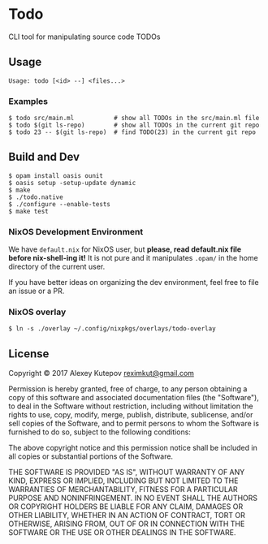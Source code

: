 # Todo

CLI tool for manipulating source code TODOs

## Usage ##

```
Usage: todo [<id> --] <files...>
```

### Examples

```console
$ todo src/main.ml           # show all TODOs in the src/main.ml file
$ todo $(git ls-repo)        # show all TODOs in the current git repo
$ todo 23 -- $(git ls-repo)  # find TODO(23) in the current git repo
```

## Build and Dev ##

```console
$ opam install oasis ounit
$ oasis setup -setup-update dynamic
$ make
$ ./todo.native
$ ./configure --enable-tests
$ make test
```

### NixOS Development Environment ###

We have `default.nix` for NixOS user, but **please, read default.nix
file before nix-shell-ing it!** It is not pure and it manipulates
`.opam/` in the home directory of the current user.

If you have better ideas on organizing the dev environment, feel free
to file an issue or a PR.

### NixOS overlay ###

```console
$ ln -s ./overlay ~/.config/nixpkgs/overlays/todo-overlay
```

## License ##

Copyright © 2017 Alexey Kutepov <reximkut@gmail.com>

Permission is hereby granted, free of charge, to any person obtaining
a copy of this software and associated documentation files (the
"Software"), to deal in the Software without restriction, including
without limitation the rights to use, copy, modify, merge, publish,
distribute, sublicense, and/or sell copies of the Software, and to
permit persons to whom the Software is furnished to do so, subject to
the following conditions:

The above copyright notice and this permission notice shall be
included in all copies or substantial portions of the Software.

THE SOFTWARE IS PROVIDED "AS IS", WITHOUT WARRANTY OF ANY KIND,
EXPRESS OR IMPLIED, INCLUDING BUT NOT LIMITED TO THE WARRANTIES OF
MERCHANTABILITY, FITNESS FOR A PARTICULAR PURPOSE AND
NONINFRINGEMENT. IN NO EVENT SHALL THE AUTHORS OR COPYRIGHT HOLDERS BE
LIABLE FOR ANY CLAIM, DAMAGES OR OTHER LIABILITY, WHETHER IN AN ACTION
OF CONTRACT, TORT OR OTHERWISE, ARISING FROM, OUT OF OR IN CONNECTION
WITH THE SOFTWARE OR THE USE OR OTHER DEALINGS IN THE SOFTWARE.
